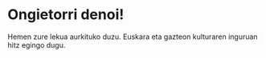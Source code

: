 # Ongietorri denoi!

Hemen zure lekua aurkituko duzu. Euskara eta gazteon kulturaren inguruan hitz egingo dugu.
